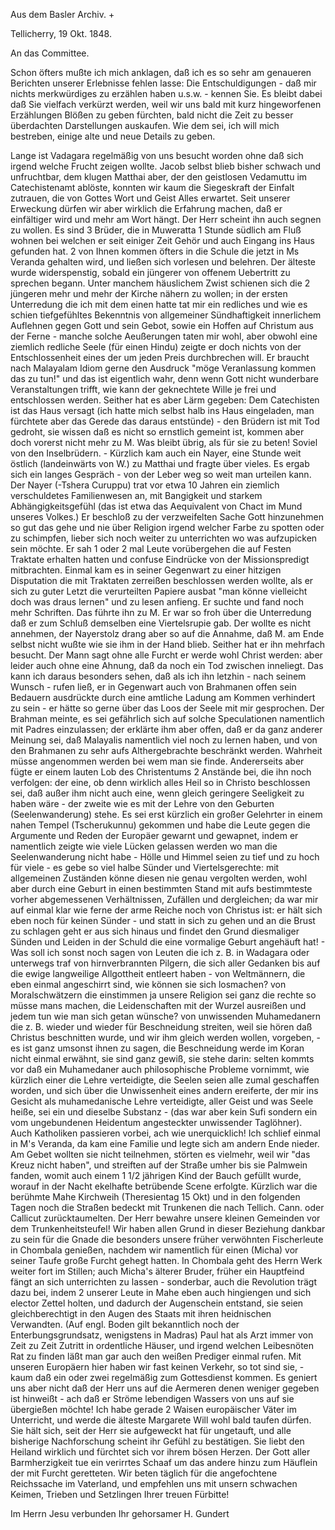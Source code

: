 Aus dem Basler Archiv. +

 Tellicherry, 19 Okt. 1848.

An das Committee.

Schon öfters mußte ich mich anklagen, daß ich es so sehr am genaueren Berichten unserer Erlebnisse fehlen lasse: Die Entschuldigungen - daß mir nichts merkwürdiges zu erzählen haben u.s.w. - kennen Sie. Es bleibt dabei daß Sie vielfach verkürzt werden, weil wir uns bald mit kurz hingeworfenen Erzählungen Blößen zu geben fürchten, bald nicht die Zeit zu besser überdachten Darstellungen auskaufen. Wie dem sei, ich will mich bestreben, einige alte und neue Details zu geben.

Lange ist Vadagara regelmäßig von uns besucht worden ohne daß sich irgend welche Frucht zeigen wollte. Jacob selbst blieb bisher schwach und unfruchtbar, dem klugen Matthai aber, der den geistlosen Vedamuttu im Catechistenamt ablöste, konnten wir kaum die Siegeskraft der Einfalt zutrauen, die von Gottes Wort und Geist Alles erwartet. Seit unserer Erweckung dürfen wir aber wirklich die Erfahrung machen, daß er einfältiger wird und mehr am Wort hängt. Der Herr scheint ihn auch segnen zu wollen. Es sind 3 Brüder, die in Muweratta 1 Stunde südlich am Fluß wohnen bei welchen er seit einiger Zeit Gehör und auch Eingang ins Haus gefunden hat. 2 von Ihnen kommen öfters in die Schule die jetzt in Ms Veranda gehalten wird, und ließen sich vorlesen und belehren. Der älteste wurde widerspenstig, sobald ein jüngerer von offenem Uebertritt zu sprechen begann. Unter manchem häuslichem Zwist schienen sich die 2 jüngeren mehr und mehr der Kirche nähern zu wollen; in der ersten Unterredung die ich mit dem einen hatte tat mir ein redliches und wie es schien tiefgefühltes Bekenntnis von allgemeiner Sündhaftigkeit innerlichem Auflehnen gegen Gott und sein Gebot, sowie ein Hoffen auf Christum aus der Ferne - manche solche Aeußerungen taten mir wohl, aber obwohl eine ziemlich redliche Seele (für einen Hindu) zeigte er doch nichts von der Entschlossenheit eines der um jeden Preis durchbrechen will. Er braucht nach Malayalam Idiom gerne den Ausdruck "möge Veranlassung kommen das zu tun!" und das ist eigentlich wahr, denn wenn Gott nicht wunderbare Veranstaltungen trifft, wie kann der geknechtete Wille je frei und entschlossen werden. Seither hat es aber Lärm gegeben: Dem Catechisten ist das Haus versagt (ich hatte mich selbst halb ins Haus eingeladen, man fürchtete aber das Gerede das daraus entstünde) - den Brüdern ist mit Tod gedroht, sie wissen daß es nicht so ernstlich gemeint ist, kommen aber doch vorerst nicht mehr zu M. Was bleibt übrig, als für sie zu beten! Soviel von den Inselbrüdern. - Kürzlich kam auch ein Nayer, eine Stunde weit östlich (landeinwärts von W.) zu Matthai und fragte über vieles. Es ergab sich ein langes Gespräch - von der Leber weg so weit man urteilen kann. Der Nayer (-Tshera Curuppu) trat vor etwa 10 Jahren ein ziemlich verschuldetes Familienwesen an, mit Bangigkeit und starkem Abhängigkeitsgefühl (das ist etwa das Aequivalent von Chact im Mund unseres Volkes.) Er beschloß zu der verzweifelten Sache Gott hinzunehmen so gut das gehe und nie über Religion irgend welcher Farbe zu spotten oder zu schimpfen, lieber sich noch weiter zu unterrichten wo was aufzupicken sein möchte. Er sah 1 oder 2 mal Leute vorübergehen die auf Festen Traktate erhalten hatten und confuse Eindrücke von der Missionspredigt mitbrachten. Einmal kam es in seiner Gegenwart zu einer hitzigen Disputation die mit Traktaten zerreißen beschlossen werden wollte, als er sich zu guter Letzt die verurteilten Papiere ausbat "man könne vielleicht doch was draus lernen" und zu lesen anfieng. Er suchte und fand noch mehr Schriften. Das führte ihn zu M. Er war so froh über die Unterredung daß er zum Schluß demselben eine Viertelsrupie gab. Der wollte es nicht annehmen, der Nayerstolz drang aber so auf die Annahme, daß M. am Ende selbst nicht wußte wie sie ihm in der Hand blieb. Seither hat er ihn mehrfach besucht. Der Mann sagt ohne alle Furcht er werde wohl Christ werden: aber leider auch ohne eine Ahnung, daß da noch ein Tod zwischen inneliegt. Das kann ich daraus besonders sehen, daß als ich ihn letzhin - nach seinem Wunsch - rufen ließ, er in Gegenwart auch von Brahmanen offen sein Bedauern ausdrückte durch eine amtliche Ladung am Kommen verhindert zu sein - er hätte so gerne über das Loos der Seele mit mir gesprochen. Der Brahman meinte, es sei gefährlich sich auf solche Speculationen namentlich mit Padres einzulassen; der erklärte ihm aber offen, daß er da ganz anderer Meinung sei, daß Malayalis namentlich viel noch zu lernen haben, und von den Brahmanen zu sehr aufs Althergebrachte beschränkt werden. Wahrheit müsse angenommen werden bei wem man sie finde. Andererseits aber fügte er einem lauten Lob des Christentums 2 Anstände bei, die ihn noch verfolgen: der eine, ob denn wirklich alles Heil so in Christo beschlossen sei, daß außer ihm nicht auch eine, wenn gleich geringere Seeligkeit zu haben wäre - der zweite wie es mit der Lehre von den Geburten (Seelenwanderung) stehe. Es sei erst kürzlich ein großer Gelehrter in einem nahen Tempel (Tscherukunnu) gekommen und habe die Leute gegen die Argumente und Reden der Europäer gewarnt und gewapnet, indem er namentlich zeigte wie viele Lücken gelassen werden wo man die Seelenwanderung nicht habe - Hölle und Himmel seien zu tief und zu hoch für viele - es gebe so viel halbe Sünder und Viertelsgerechte: mit allgemeinen Zuständen könne diesen nie genau vergolten werden, wohl aber durch eine Geburt in einen bestimmten Stand mit aufs bestimmteste vorher abgemessenen Verhältnissen, Zufällen und dergleichen; da war mir auf einmal klar wie ferne der arme Reiche noch von Christus ist: er hält sich eben noch für keinen Sünder - und statt in sich zu gehen und an die Brust zu schlagen geht er aus sich hinaus und findet den Grund diesmaliger Sünden und Leiden in der Schuld die eine vormalige Geburt angehäuft hat! - Was soll ich sonst noch sagen von Leuten die ich z. B. in Wadagara oder unterwegs traf von hirnverbrannten Pilgern, die sich aller Gedanken bis auf die ewige langweilige Allgottheit entleert haben - von Weltmännern, die eben einmal angeschirrt sind, wie können sie sich losmachen? von Moralschwätzern die einstimmen ja unsere Religion sei ganz die rechte so müsse mans machen, die Leidenschaften mit der Wurzel ausreißen und jedem tun wie man sich getan wünsche? von unwissenden Muhamedanern die z. B. wieder und wieder für Beschneidung streiten, weil sie hören daß Christus beschnitten wurde, und wir ihm gleich werden wollen, vorgeben, - es ist ganz umsonst ihnen zu sagen, die Beschneidung werde im Koran nicht einmal erwähnt, sie sind ganz gewiß, sie stehe darin: selten kommts vor daß ein Muhamedaner auch philosophische Probleme vornimmt, wie kürzlich einer die Lehre verteidigte, die Seelen seien alle zumal geschaffen worden, und sich über die Unwissenheit eines andern ereiferte, der mir ins Gesicht als muhamedanische Lehre verteidigte, aller Geist und was Seele heiße, sei ein und dieselbe Substanz - (das war aber kein Sufi sondern ein vom ungebundenen Heidentum angesteckter unwissender Taglöhner). Auch Katholiken passieren vorbei, ach wie unerquicklich! Ich schlief einmal in M's Veranda, da kam eine Familie und legte sich am andern Ende nieder. Am Gebet wollten sie nicht teilnehmen, störten es vielmehr, weil wir "das Kreuz nicht haben", und streiften auf der Straße umher bis sie Palmwein fanden, womit auch einem 1 1/2 jährigen Kind der Bauch gefüllt wurde, worauf in der Nacht ekelhafte betrübende Scene erfolgte. Kürzlich war die berühmte Mahe Kirchweih (Theresientag 15 Okt) und in den folgenden Tagen noch die Straßen bedeckt mit Trunkenen die nach Tellich. Cann. oder Callicut zurücktaumelten. Der Herr bewahre unsere kleinen Gemeinden vor dem Trunkenheitsteufel! Wir haben allen Grund in dieser Beziehung dankbar zu sein für die Gnade die besonders unsere früher verwöhnten Fischerleute in Chombala genießen, nachdem wir namentlich für einen (Micha) vor seiner Taufe große Furcht gehegt hatten. In Chombala geht des Herrn Werk weiter fort im Stillen; auch Micha's älterer Bruder, früher ein Hauptfeind fängt an sich unterrichten zu lassen - sonderbar, auch die Revolution trägt dazu bei, indem 2 unserer Leute in Mahe eben auch hingiengen und sich elector Zettel holten, und dadurch der Augenschein entstand, sie seien gleichberechtigt in den Augen des Staats mit ihren heidnischen Verwandten. (Auf engl. Boden gilt bekanntlich noch der Enterbungsgrundsatz, wenigstens in Madras) Paul hat als Arzt immer von Zeit zu Zeit Zutritt in ordentliche Häuser, und irgend welchen Leibesnöten Rat zu finden läßt man gar auch den weißen Prediger einmal rufen. Mit unseren Europäern hier haben wir fast keinen Verkehr, so tot sind sie, - kaum daß ein oder zwei regelmäßig zum Gottesdienst kommen. Es geniert uns aber nicht daß der Herr uns auf die Aermeren denen weniger gegeben ist hinweißt - ach daß er Ströme lebendigen Wassers von uns auf sie übergießen möchte! Ich habe gerade 2 Waisen europäischer Väter im Unterricht, und werde die älteste Margarete Will wohl bald taufen dürfen. Sie hält sich, seit der Herr sie aufgeweckt hat für ungetauft, und alle bisherige Nachforschung scheint ihr Gefühl zu bestätigen. Sie liebt den Heiland wirklich und fürchtet sich vor ihrem bösen Herzen. Der Gott aller Barmherzigkeit tue ein verirrtes Schaaf um das andere hinzu zum Häuflein der mit Furcht geretteten. Wir beten täglich für die angefochtene Reichssache im Vaterland, und empfehlen uns mit unsern schwachen Keimen, Trieben und Setzlingen Ihrer treuen Fürbitte!

 Im Herrn Jesu verbunden
 Ihr gehorsamer
 H. Gundert

